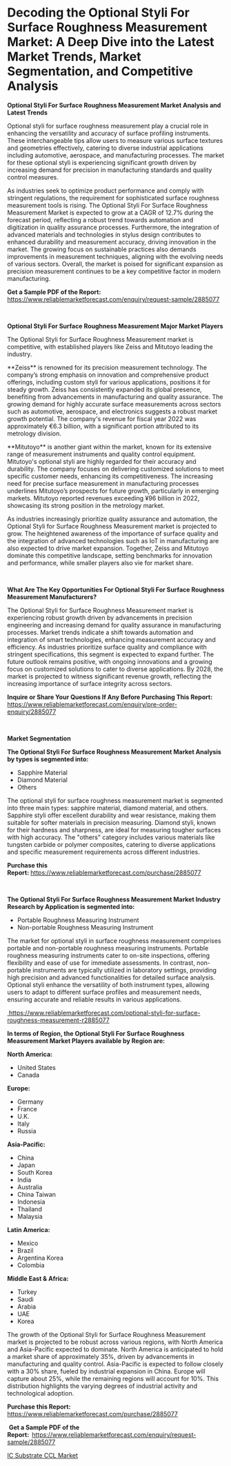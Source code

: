 <p><h1>Decoding the Optional Styli For Surface Roughness Measurement Market: A Deep Dive into the Latest Market Trends, Market Segmentation, and Competitive Analysis</h1></p><p><strong>Optional Styli For Surface Roughness Measurement Market Analysis and Latest Trends</strong></p>
<p><p>Optional styli for surface roughness measurement play a crucial role in enhancing the versatility and accuracy of surface profiling instruments. These interchangeable tips allow users to measure various surface textures and geometries effectively, catering to diverse industrial applications including automotive, aerospace, and manufacturing processes. The market for these optional styli is experiencing significant growth driven by increasing demand for precision in manufacturing standards and quality control measures.</p><p>As industries seek to optimize product performance and comply with stringent regulations, the requirement for sophisticated surface roughness measurement tools is rising. The Optional Styli For Surface Roughness Measurement Market is expected to grow at a CAGR of 12.7% during the forecast period, reflecting a robust trend towards automation and digitization in quality assurance processes. Furthermore, the integration of advanced materials and technologies in stylus design contributes to enhanced durability and measurement accuracy, driving innovation in the market. The growing focus on sustainable practices also demands improvements in measurement techniques, aligning with the evolving needs of various sectors. Overall, the market is poised for significant expansion as precision measurement continues to be a key competitive factor in modern manufacturing.</p></p>
<p><strong>Get a Sample PDF of the Report:&nbsp;</strong> <a href="https://www.reliablemarketforecast.com/enquiry/request-sample/2885077?utm_campaign=3049&utm_medium=2&utm_source=Github&utm_content=ia&utm_term=13032025&utm_id=optional-styli-for-surface-roughness-measurement">https://www.reliablemarketforecast.com/enquiry/request-sample/2885077</a></p>
<p>&nbsp;</p>
<p><strong>Optional Styli For Surface Roughness Measurement Major Market Players</strong></p>
<p><p>The Optional Styli for Surface Roughness Measurement market is competitive, with established players like Zeiss and Mitutoyo leading the industry. </p><p>**Zeiss** is renowned for its precision measurement technology. The company’s strong emphasis on innovation and comprehensive product offerings, including custom styli for various applications, positions it for steady growth. Zeiss has consistently expanded its global presence, benefiting from advancements in manufacturing and quality assurance. The growing demand for highly accurate surface measurements across sectors such as automotive, aerospace, and electronics suggests a robust market growth potential. The company's revenue for fiscal year 2022 was approximately €6.3 billion, with a significant portion attributed to its metrology division.</p><p>**Mitutoyo** is another giant within the market, known for its extensive range of measurement instruments and quality control equipment. Mitutoyo's optional styli are highly regarded for their accuracy and durability. The company focuses on delivering customized solutions to meet specific customer needs, enhancing its competitiveness. The increasing need for precise surface measurement in manufacturing processes underlines Mitutoyo’s prospects for future growth, particularly in emerging markets. Mitutoyo reported revenues exceeding ¥96 billion in 2022, showcasing its strong position in the metrology market.</p><p>As industries increasingly prioritize quality assurance and automation, the Optional Styli for Surface Roughness Measurement market is projected to grow. The heightened awareness of the importance of surface quality and the integration of advanced technologies such as IoT in manufacturing are also expected to drive market expansion. Together, Zeiss and Mitutoyo dominate this competitive landscape, setting benchmarks for innovation and performance, while smaller players also vie for market share.</p></p>
<p>&nbsp;</p>
<p><strong>What Are The Key Opportunities For Optional Styli For Surface Roughness Measurement Manufacturers?</strong></p>
<p><p>The Optional Styli for Surface Roughness Measurement market is experiencing robust growth driven by advancements in precision engineering and increasing demand for quality assurance in manufacturing processes. Market trends indicate a shift towards automation and integration of smart technologies, enhancing measurement accuracy and efficiency. As industries prioritize surface quality and compliance with stringent specifications, this segment is expected to expand further. The future outlook remains positive, with ongoing innovations and a growing focus on customized solutions to cater to diverse applications. By 2028, the market is projected to witness significant revenue growth, reflecting the increasing importance of surface integrity across sectors.</p></p>
<p><strong>Inquire or Share Your Questions If Any Before Purchasing This Report:</strong> <a href="https://www.reliablemarketforecast.com/enquiry/pre-order-enquiry/2885077?utm_campaign=3049&utm_medium=2&utm_source=Github&utm_content=ia&utm_term=13032025&utm_id=optional-styli-for-surface-roughness-measurement">https://www.reliablemarketforecast.com/enquiry/pre-order-enquiry/2885077</a></p>
<p>&nbsp;</p>
<p><strong>Market Segmentation</strong></p>
<p><strong>The Optional Styli For Surface Roughness Measurement Market Analysis by types is segmented into:</strong></p>
<p><ul><li>Sapphire Material</li><li>Diamond Material</li><li>Others</li></ul></p>
<p><p>The optional styli for surface roughness measurement market is segmented into three main types: sapphire material, diamond material, and others. Sapphire styli offer excellent durability and wear resistance, making them suitable for softer materials in precision measuring. Diamond styli, known for their hardness and sharpness, are ideal for measuring tougher surfaces with high accuracy. The "others" category includes various materials like tungsten carbide or polymer composites, catering to diverse applications and specific measurement requirements across different industries.</p></p>
<p><strong>Purchase this Report:&nbsp;</strong><a href="https://www.reliablemarketforecast.com/purchase/2885077?utm_campaign=3049&utm_medium=2&utm_source=Github&utm_content=ia&utm_term=13032025&utm_id=optional-styli-for-surface-roughness-measurement">https://www.reliablemarketforecast.com/purchase/2885077</a></p>
<p>&nbsp;</p>
<p><strong>The Optional Styli For Surface Roughness Measurement Market Industry Research by Application is segmented into:</strong></p>
<p><ul><li>Portable Roughness Measuring Instrument</li><li>Non-portable Roughness Measuring Instrument</li></ul></p>
<p><p>The market for optional styli in surface roughness measurement comprises portable and non-portable roughness measuring instruments. Portable roughness measuring instruments cater to on-site inspections, offering flexibility and ease of use for immediate assessments. In contrast, non-portable instruments are typically utilized in laboratory settings, providing high precision and advanced functionalities for detailed surface analysis. Optional styli enhance the versatility of both instrument types, allowing users to adapt to different surface profiles and measurement needs, ensuring accurate and reliable results in various applications.</p></p>
<p><a href="https://www.reliablemarketforecast.com/optional-styli-for-surface-roughness-measurement-r2885077?utm_campaign=3049&utm_medium=2&utm_source=Github&utm_content=ia&utm_term=13032025&utm_id=optional-styli-for-surface-roughness-measurement">&nbsp;https://www.reliablemarketforecast.com/optional-styli-for-surface-roughness-measurement-r2885077</a></p>
<p><strong>In terms of Region, the Optional Styli For Surface Roughness Measurement Market Players available by Region are:</strong></p>
<p>
    <p> <strong> North America: </strong>
        <ul>
            <li>United States</li>
            <li>Canada</li>
        </ul>
        </p> 
    <p> <strong> Europe: </strong>
        <ul>
            <li>Germany</li>
            <li>France</li>
            <li>U.K.</li>
            <li>Italy</li>
            <li>Russia</li>
        </ul>
        </p> 
    <p> <strong> Asia-Pacific: </strong>
        <ul>
            <li>China</li>
            <li>Japan</li>
            <li>South Korea</li>
            <li>India</li>
            <li>Australia</li>
            <li>China Taiwan</li>
            <li>Indonesia</li>
            <li>Thailand</li>
            <li>Malaysia</li>
        </ul>
        </p> 
    <p> <strong> Latin America: </strong>
        <ul>
            <li>Mexico</li>
            <li>Brazil</li>
            <li>Argentina Korea</li>
            <li>Colombia</li>
        </ul>
        </p> 
    <p> <strong> Middle East & Africa: </strong>
        <ul>
            <li>Turkey</li>
            <li>Saudi</li>
            <li>Arabia</li>
            <li>UAE</li>
            <li>Korea</li>
        </ul>
    </p>
    </p>
<p><p>The growth of the Optional Styli for Surface Roughness Measurement market is projected to be robust across various regions, with North America and Asia-Pacific expected to dominate. North America is anticipated to hold a market share of approximately 35%, driven by advancements in manufacturing and quality control. Asia-Pacific is expected to follow closely with a 30% share, fueled by industrial expansion in China. Europe will capture about 25%, while the remaining regions will account for 10%. This distribution highlights the varying degrees of industrial activity and technological adoption.</p></p>
<p><strong>Purchase this Report: </strong><a href="https://www.reliablemarketforecast.com/purchase/2885077?utm_campaign=3049&utm_medium=2&utm_source=Github&utm_content=ia&utm_term=13032025&utm_id=optional-styli-for-surface-roughness-measurement">https://www.reliablemarketforecast.com/purchase/2885077</a></p>
<p>&nbsp;<strong>Get a Sample PDF of the Report:&nbsp;&nbsp;</strong><a href="https://www.reliablemarketforecast.com/enquiry/request-sample/2885077?utm_campaign=3049&utm_medium=2&utm_source=Github&utm_content=ia&utm_term=13032025&utm_id=optional-styli-for-surface-roughness-measurement">https://www.reliablemarketforecast.com/enquiry/request-sample/2885077</a></p>
<p><strong></strong></p>
<p><p><a href="https://github.com/briandahm87/Market-Research-Report-List-1/blob/main/ic-substrate-ccl-market.md?utm_campaign=3049&utm_medium=2&utm_source=Github&utm_content=ia&utm_term=13032025&utm_id=optional-styli-for-surface-roughness-measurement">IC Substrate CCL Market</a></p></p>